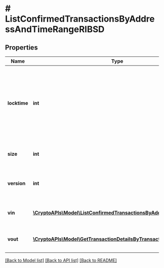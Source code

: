 # # ListConfirmedTransactionsByAddressAndTimeRangeRIBSD

## Properties

Name | Type | Description | Notes
------------ | ------------- | ------------- | -------------
**locktime** | **int** | Represents the locktime on the transaction on the specific blockchain, i.e. the blockheight at which the transaction is valid. |
**size** | **int** | Represents the total size of this transaction. |
**version** | **int** | Represents the transaction&#39;s version number. |
**vin** | [**\CryptoAPIs\Model\ListConfirmedTransactionsByAddressRIBSDVin[]**](ListConfirmedTransactionsByAddressRIBSDVin.md) | Represents the transaction inputs. |
**vout** | [**\CryptoAPIs\Model\GetTransactionDetailsByTransactionIDRIBSDVout[]**](GetTransactionDetailsByTransactionIDRIBSDVout.md) | Represents the transaction outputs. |

[[Back to Model list]](../../README.md#models) [[Back to API list]](../../README.md#endpoints) [[Back to README]](../../README.md)
